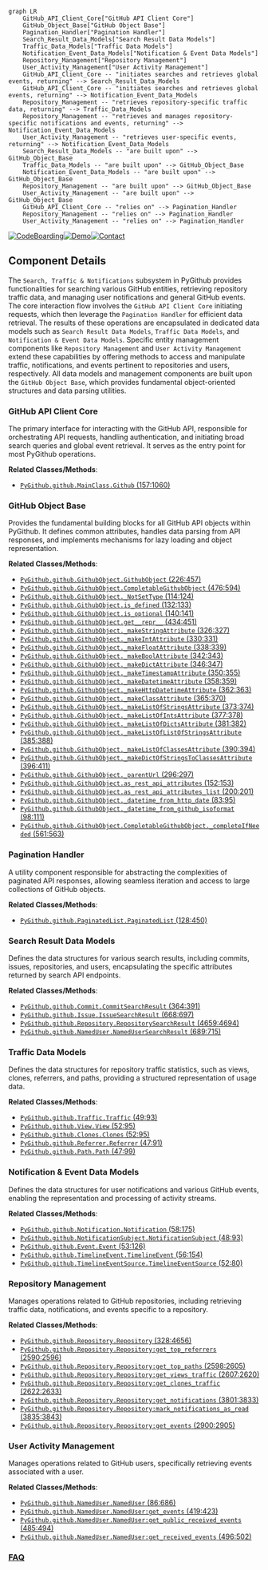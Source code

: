 ```mermaid
graph LR
    GitHub_API_Client_Core["GitHub API Client Core"]
    GitHub_Object_Base["GitHub Object Base"]
    Pagination_Handler["Pagination Handler"]
    Search_Result_Data_Models["Search Result Data Models"]
    Traffic_Data_Models["Traffic Data Models"]
    Notification_Event_Data_Models["Notification & Event Data Models"]
    Repository_Management["Repository Management"]
    User_Activity_Management["User Activity Management"]
    GitHub_API_Client_Core -- "initiates searches and retrieves global events, returning" --> Search_Result_Data_Models
    GitHub_API_Client_Core -- "initiates searches and retrieves global events, returning" --> Notification_Event_Data_Models
    Repository_Management -- "retrieves repository-specific traffic data, returning" --> Traffic_Data_Models
    Repository_Management -- "retrieves and manages repository-specific notifications and events, returning" --> Notification_Event_Data_Models
    User_Activity_Management -- "retrieves user-specific events, returning" --> Notification_Event_Data_Models
    Search_Result_Data_Models -- "are built upon" --> GitHub_Object_Base
    Traffic_Data_Models -- "are built upon" --> GitHub_Object_Base
    Notification_Event_Data_Models -- "are built upon" --> GitHub_Object_Base
    Repository_Management -- "are built upon" --> GitHub_Object_Base
    User_Activity_Management -- "are built upon" --> GitHub_Object_Base
    GitHub_API_Client_Core -- "relies on" --> Pagination_Handler
    Repository_Management -- "relies on" --> Pagination_Handler
    User_Activity_Management -- "relies on" --> Pagination_Handler
```
[![CodeBoarding](https://img.shields.io/badge/Generated%20by-CodeBoarding-9cf?style=flat-square)](https://github.com/CodeBoarding/GeneratedOnBoardings)[![Demo](https://img.shields.io/badge/Try%20our-Demo-blue?style=flat-square)](https://www.codeboarding.org/demo)[![Contact](https://img.shields.io/badge/Contact%20us%20-%20contact@codeboarding.org-lightgrey?style=flat-square)](mailto:contact@codeboarding.org)

## Component Details

The `Search, Traffic & Notifications` subsystem in PyGithub provides functionalities for searching various GitHub entities, retrieving repository traffic data, and managing user notifications and general GitHub events. The core interaction flow involves the `GitHub API Client Core` initiating requests, which then leverage the `Pagination Handler` for efficient data retrieval. The results of these operations are encapsulated in dedicated data models such as `Search Result Data Models`, `Traffic Data Models`, and `Notification & Event Data Models`. Specific entity management components like `Repository Management` and `User Activity Management` extend these capabilities by offering methods to access and manipulate traffic, notifications, and events pertinent to repositories and users, respectively. All data models and management components are built upon the `GitHub Object Base`, which provides fundamental object-oriented structures and data parsing utilities.

### GitHub API Client Core
The primary interface for interacting with the GitHub API, responsible for orchestrating API requests, handling authentication, and initiating broad search queries and global event retrieval. It serves as the entry point for most PyGithub operations.


**Related Classes/Methods**:

- <a href="https://github.com/PyGithub/PyGithub/blob/master/github/MainClass.py#L157-L1060" target="_blank" rel="noopener noreferrer">`PyGithub.github.MainClass.Github` (157:1060)</a>


### GitHub Object Base
Provides the fundamental building blocks for all GitHub API objects within PyGithub. It defines common attributes, handles data parsing from API responses, and implements mechanisms for lazy loading and object representation.


**Related Classes/Methods**:

- <a href="https://github.com/PyGithub/PyGithub/blob/master/github/GithubObject.py#L226-L457" target="_blank" rel="noopener noreferrer">`PyGithub.github.GithubObject.GithubObject` (226:457)</a>
- <a href="https://github.com/PyGithub/PyGithub/blob/master/github/GithubObject.py#L476-L594" target="_blank" rel="noopener noreferrer">`PyGithub.github.GithubObject.CompletableGithubObject` (476:594)</a>
- <a href="https://github.com/PyGithub/PyGithub/blob/master/github/GithubObject.py#L114-L124" target="_blank" rel="noopener noreferrer">`PyGithub.github.GithubObject._NotSetType` (114:124)</a>
- <a href="https://github.com/PyGithub/PyGithub/blob/master/github/GithubObject.py#L132-L133" target="_blank" rel="noopener noreferrer">`PyGithub.github.GithubObject.is_defined` (132:133)</a>
- <a href="https://github.com/PyGithub/PyGithub/blob/master/github/GithubObject.py#L140-L141" target="_blank" rel="noopener noreferrer">`PyGithub.github.GithubObject.is_optional` (140:141)</a>
- <a href="https://github.com/PyGithub/PyGithub/blob/master/github/GithubObject.py#L434-L451" target="_blank" rel="noopener noreferrer">`PyGithub.github.GithubObject.get__repr__` (434:451)</a>
- <a href="https://github.com/PyGithub/PyGithub/blob/master/github/GithubObject.py#L326-L327" target="_blank" rel="noopener noreferrer">`PyGithub.github.GithubObject._makeStringAttribute` (326:327)</a>
- <a href="https://github.com/PyGithub/PyGithub/blob/master/github/GithubObject.py#L330-L331" target="_blank" rel="noopener noreferrer">`PyGithub.github.GithubObject._makeIntAttribute` (330:331)</a>
- <a href="https://github.com/PyGithub/PyGithub/blob/master/github/GithubObject.py#L338-L339" target="_blank" rel="noopener noreferrer">`PyGithub.github.GithubObject._makeFloatAttribute` (338:339)</a>
- <a href="https://github.com/PyGithub/PyGithub/blob/master/github/GithubObject.py#L342-L343" target="_blank" rel="noopener noreferrer">`PyGithub.github.GithubObject._makeBoolAttribute` (342:343)</a>
- <a href="https://github.com/PyGithub/PyGithub/blob/master/github/GithubObject.py#L346-L347" target="_blank" rel="noopener noreferrer">`PyGithub.github.GithubObject._makeDictAttribute` (346:347)</a>
- <a href="https://github.com/PyGithub/PyGithub/blob/master/github/GithubObject.py#L350-L355" target="_blank" rel="noopener noreferrer">`PyGithub.github.GithubObject._makeTimestampAttribute` (350:355)</a>
- <a href="https://github.com/PyGithub/PyGithub/blob/master/github/GithubObject.py#L358-L359" target="_blank" rel="noopener noreferrer">`PyGithub.github.GithubObject._makeDatetimeAttribute` (358:359)</a>
- <a href="https://github.com/PyGithub/PyGithub/blob/master/github/GithubObject.py#L362-L363" target="_blank" rel="noopener noreferrer">`PyGithub.github.GithubObject._makeHttpDatetimeAttribute` (362:363)</a>
- <a href="https://github.com/PyGithub/PyGithub/blob/master/github/GithubObject.py#L365-L370" target="_blank" rel="noopener noreferrer">`PyGithub.github.GithubObject._makeClassAttribute` (365:370)</a>
- <a href="https://github.com/PyGithub/PyGithub/blob/master/github/GithubObject.py#L373-L374" target="_blank" rel="noopener noreferrer">`PyGithub.github.GithubObject._makeListOfStringsAttribute` (373:374)</a>
- <a href="https://github.com/PyGithub/PyGithub/blob/master/github/GithubObject.py#L377-L378" target="_blank" rel="noopener noreferrer">`PyGithub.github.GithubObject._makeListOfIntsAttribute` (377:378)</a>
- <a href="https://github.com/PyGithub/PyGithub/blob/master/github/GithubObject.py#L381-L382" target="_blank" rel="noopener noreferrer">`PyGithub.github.GithubObject._makeListOfDictsAttribute` (381:382)</a>
- <a href="https://github.com/PyGithub/PyGithub/blob/master/github/GithubObject.py#L385-L388" target="_blank" rel="noopener noreferrer">`PyGithub.github.GithubObject._makeListOfListOfStringsAttribute` (385:388)</a>
- <a href="https://github.com/PyGithub/PyGithub/blob/master/github/GithubObject.py#L390-L394" target="_blank" rel="noopener noreferrer">`PyGithub.github.GithubObject._makeListOfClassesAttribute` (390:394)</a>
- <a href="https://github.com/PyGithub/PyGithub/blob/master/github/GithubObject.py#L396-L411" target="_blank" rel="noopener noreferrer">`PyGithub.github.GithubObject._makeDictOfStringsToClassesAttribute` (396:411)</a>
- <a href="https://github.com/PyGithub/PyGithub/blob/master/github/GithubObject.py#L296-L297" target="_blank" rel="noopener noreferrer">`PyGithub.github.GithubObject._parentUrl` (296:297)</a>
- <a href="https://github.com/PyGithub/PyGithub/blob/master/github/GithubObject.py#L152-L153" target="_blank" rel="noopener noreferrer">`PyGithub.github.GithubObject.as_rest_api_attributes` (152:153)</a>
- <a href="https://github.com/PyGithub/PyGithub/blob/master/github/GithubObject.py#L200-L201" target="_blank" rel="noopener noreferrer">`PyGithub.github.GithubObject.as_rest_api_attributes_list` (200:201)</a>
- <a href="https://github.com/PyGithub/PyGithub/blob/master/github/GithubObject.py#L83-L95" target="_blank" rel="noopener noreferrer">`PyGithub.github.GithubObject._datetime_from_http_date` (83:95)</a>
- <a href="https://github.com/PyGithub/PyGithub/blob/master/github/GithubObject.py#L98-L111" target="_blank" rel="noopener noreferrer">`PyGithub.github.GithubObject._datetime_from_github_isoformat` (98:111)</a>
- <a href="https://github.com/PyGithub/PyGithub/blob/master/github/GithubObject.py#L561-L563" target="_blank" rel="noopener noreferrer">`PyGithub.github.GithubObject.CompletableGithubObject._completeIfNeeded` (561:563)</a>


### Pagination Handler
A utility component responsible for abstracting the complexities of paginated API responses, allowing seamless iteration and access to large collections of GitHub objects.


**Related Classes/Methods**:

- <a href="https://github.com/PyGithub/PyGithub/blob/master/github/PaginatedList.py#L128-L450" target="_blank" rel="noopener noreferrer">`PyGithub.github.PaginatedList.PaginatedList` (128:450)</a>


### Search Result Data Models
Defines the data structures for various search results, including commits, issues, repositories, and users, encapsulating the specific attributes returned by search API endpoints.


**Related Classes/Methods**:

- <a href="https://github.com/PyGithub/PyGithub/blob/master/github/Commit.py#L364-L391" target="_blank" rel="noopener noreferrer">`PyGithub.github.Commit.CommitSearchResult` (364:391)</a>
- <a href="https://github.com/PyGithub/PyGithub/blob/master/github/Issue.py#L668-L697" target="_blank" rel="noopener noreferrer">`PyGithub.github.Issue.IssueSearchResult` (668:697)</a>
- <a href="https://github.com/PyGithub/PyGithub/blob/master/github/Repository.py#L4659-L4694" target="_blank" rel="noopener noreferrer">`PyGithub.github.Repository.RepositorySearchResult` (4659:4694)</a>
- <a href="https://github.com/PyGithub/PyGithub/blob/master/github/NamedUser.py#L689-L715" target="_blank" rel="noopener noreferrer">`PyGithub.github.NamedUser.NamedUserSearchResult` (689:715)</a>


### Traffic Data Models
Defines the data structures for repository traffic statistics, such as views, clones, referrers, and paths, providing a structured representation of usage data.


**Related Classes/Methods**:

- <a href="https://github.com/PyGithub/PyGithub/blob/master/github/Traffic.py#L49-L93" target="_blank" rel="noopener noreferrer">`PyGithub.github.Traffic.Traffic` (49:93)</a>
- <a href="https://github.com/PyGithub/PyGithub/blob/master/github/View.py#L52-L95" target="_blank" rel="noopener noreferrer">`PyGithub.github.View.View` (52:95)</a>
- <a href="https://github.com/PyGithub/PyGithub/blob/master/github/Clones.py#L52-L95" target="_blank" rel="noopener noreferrer">`PyGithub.github.Clones.Clones` (52:95)</a>
- <a href="https://github.com/PyGithub/PyGithub/blob/master/github/Referrer.py#L47-L91" target="_blank" rel="noopener noreferrer">`PyGithub.github.Referrer.Referrer` (47:91)</a>
- <a href="https://github.com/PyGithub/PyGithub/blob/master/github/Path.py#L47-L99" target="_blank" rel="noopener noreferrer">`PyGithub.github.Path.Path` (47:99)</a>


### Notification & Event Data Models
Defines the data structures for user notifications and various GitHub events, enabling the representation and processing of activity streams.


**Related Classes/Methods**:

- <a href="https://github.com/PyGithub/PyGithub/blob/master/github/Notification.py#L58-L175" target="_blank" rel="noopener noreferrer">`PyGithub.github.Notification.Notification` (58:175)</a>
- <a href="https://github.com/PyGithub/PyGithub/blob/master/github/NotificationSubject.py#L48-L93" target="_blank" rel="noopener noreferrer">`PyGithub.github.NotificationSubject.NotificationSubject` (48:93)</a>
- <a href="https://github.com/PyGithub/PyGithub/blob/master/github/Event.py#L53-L126" target="_blank" rel="noopener noreferrer">`PyGithub.github.Event.Event` (53:126)</a>
- <a href="https://github.com/PyGithub/PyGithub/blob/master/github/TimelineEvent.py#L56-L154" target="_blank" rel="noopener noreferrer">`PyGithub.github.TimelineEvent.TimelineEvent` (56:154)</a>
- <a href="https://github.com/PyGithub/PyGithub/blob/master/github/TimelineEventSource.py#L52-L80" target="_blank" rel="noopener noreferrer">`PyGithub.github.TimelineEventSource.TimelineEventSource` (52:80)</a>


### Repository Management
Manages operations related to GitHub repositories, including retrieving traffic data, notifications, and events specific to a repository.


**Related Classes/Methods**:

- <a href="https://github.com/PyGithub/PyGithub/blob/master/github/Repository.py#L328-L4656" target="_blank" rel="noopener noreferrer">`PyGithub.github.Repository.Repository` (328:4656)</a>
- <a href="https://github.com/PyGithub/PyGithub/blob/master/github/Repository.py#L2590-L2596" target="_blank" rel="noopener noreferrer">`PyGithub.github.Repository.Repository:get_top_referrers` (2590:2596)</a>
- <a href="https://github.com/PyGithub/PyGithub/blob/master/github/Repository.py#L2598-L2605" target="_blank" rel="noopener noreferrer">`PyGithub.github.Repository.Repository:get_top_paths` (2598:2605)</a>
- <a href="https://github.com/PyGithub/PyGithub/blob/master/github/Repository.py#L2607-L2620" target="_blank" rel="noopener noreferrer">`PyGithub.github.Repository.Repository:get_views_traffic` (2607:2620)</a>
- <a href="https://github.com/PyGithub/PyGithub/blob/master/github/Repository.py#L2622-L2633" target="_blank" rel="noopener noreferrer">`PyGithub.github.Repository.Repository:get_clones_traffic` (2622:2633)</a>
- <a href="https://github.com/PyGithub/PyGithub/blob/master/github/Repository.py#L3801-L3833" target="_blank" rel="noopener noreferrer">`PyGithub.github.Repository.Repository:get_notifications` (3801:3833)</a>
- <a href="https://github.com/PyGithub/PyGithub/blob/master/github/Repository.py#L3835-L3843" target="_blank" rel="noopener noreferrer">`PyGithub.github.Repository.Repository:mark_notifications_as_read` (3835:3843)</a>
- <a href="https://github.com/PyGithub/PyGithub/blob/master/github/Repository.py#L2900-L2905" target="_blank" rel="noopener noreferrer">`PyGithub.github.Repository.Repository:get_events` (2900:2905)</a>


### User Activity Management
Manages operations related to GitHub users, specifically retrieving events associated with a user.


**Related Classes/Methods**:

- <a href="https://github.com/PyGithub/PyGithub/blob/master/github/NamedUser.py#L86-L686" target="_blank" rel="noopener noreferrer">`PyGithub.github.NamedUser.NamedUser` (86:686)</a>
- <a href="https://github.com/PyGithub/PyGithub/blob/master/github/NamedUser.py#L419-L423" target="_blank" rel="noopener noreferrer">`PyGithub.github.NamedUser.NamedUser:get_events` (419:423)</a>
- <a href="https://github.com/PyGithub/PyGithub/blob/master/github/NamedUser.py#L485-L494" target="_blank" rel="noopener noreferrer">`PyGithub.github.NamedUser.NamedUser:get_public_received_events` (485:494)</a>
- <a href="https://github.com/PyGithub/PyGithub/blob/master/github/NamedUser.py#L496-L502" target="_blank" rel="noopener noreferrer">`PyGithub.github.NamedUser.NamedUser:get_received_events` (496:502)</a>




### [FAQ](https://github.com/CodeBoarding/GeneratedOnBoardings/tree/main?tab=readme-ov-file#faq)